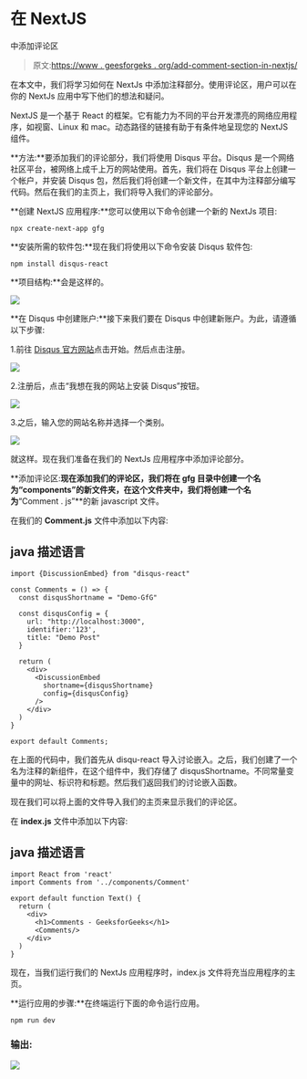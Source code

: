 # 在 NextJS

中添加评论区

> 原文:[https://www . geesforgeks . org/add-comment-section-in-nextjs/](https://www.geeksforgeeks.org/add-comment-section-in-nextjs/)

在本文中，我们将学习如何在 NextJs 中添加注释部分。使用评论区，用户可以在你的 NextJs 应用中写下他们的想法和疑问。

NextJS 是一个基于 React 的框架。它有能力为不同的平台开发漂亮的网络应用程序，如视窗、Linux 和 mac。动态路径的链接有助于有条件地呈现您的 NextJS 组件。

**方法:**要添加我们的评论部分，我们将使用 Disqus 平台。Disqus 是一个网络社区平台，被网络上成千上万的网站使用。首先，我们将在 Disqus 平台上创建一个帐户，并安装 Disqus 包，然后我们将创建一个新文件，在其中为注释部分编写代码。然后在我们的主页上，我们将导入我们的评论部分。

**创建 NextJS 应用程序:**您可以使用以下命令创建一个新的 NextJs 项目:

```
npx create-next-app gfg
```

**安装所需的软件包:**现在我们将使用以下命令安装 Disqus 软件包:

```
npm install disqus-react
```

**项目结构:**会是这样的。

![](img/5fb51ccebb078290a762cc45f97079de.png)

**在 Disqus 中创建账户:**接下来我们要在 Disqus 中创建新账户。为此，请遵循以下步骤:

1.前往 [Disqus 官方网站](https://disqus.com/)点击开始。然后点击注册。

![](img/3ea8ac4a4ef68ef7db900d96a443940f.png)

2.注册后，点击“我想在我的网站上安装 Disqus”按钮。

![](img/72155639df486404475735aba542006e.png)

3.之后，输入您的网站名称并选择一个类别。

![](img/613a89388f8ccf0a008eb3fc5a638d89.png)

就这样。现在我们准备在我们的 NextJs 应用程序中添加评论部分。

**添加评论区:**现在添加我们的评论区，我们将在 gfg 目录中创建一个名为“components”的新文件夹，在这个文件夹中，我们将创建一个名为**“Comment . js”**的新 javascript 文件。

在我们的 **Comment.js** 文件中添加以下内容:

## java 描述语言

```
import {DiscussionEmbed} from "disqus-react"

const Comments = () => {
  const disqusShortname = "Demo-GfG"

  const disqusConfig = {
    url: "http://localhost:3000",
    identifier:'123', 
    title: "Demo Post" 
  }

  return (
    <div>
      <DiscussionEmbed
        shortname={disqusShortname}
        config={disqusConfig}
      />
    </div>
  )
}

export default Comments;
```

在上面的代码中，我们首先从 disqu-react 导入讨论嵌入。之后，我们创建了一个名为注释的新组件，在这个组件中，我们存储了 disqusShortname。不同常量变量中的网址、标识符和标题。然后我们返回我们的讨论嵌入函数。

现在我们可以将上面的文件导入我们的主页来显示我们的评论区。

在 **index.js** 文件中添加以下内容:

## java 描述语言

```
import React from 'react'
import Comments from '../components/Comment'

export default function Text() {
  return (
    <div>
      <h1>Comments - GeeksforGeeks</h1>
      <Comments/>
    </div>
  )
}
```

现在，当我们运行我们的 NextJs 应用程序时，index.js 文件将充当应用程序的主页。

**运行应用的步骤:**在终端运行下面的命令运行应用。

```
npm run dev
```

### 输出:

![](img/e59d2c279a57a0da4cadc6f7022b4578.png)